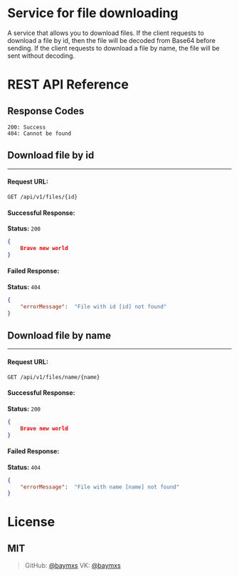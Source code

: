 # Service for file downloading
A service that allows you to download files.
If the client requests to download a file by id, then the file will be decoded from Base64 before sending.
If the client requests to download a file by name, the file will be sent without decoding.
# REST API Reference
## Response Codes
```
200: Success
404: Cannot be found
```
## Download file by id
---
#### Request URL:
`GET /api/v1/files/{id}`
#### Successful Response:
**Status:** `200`
```json
{
	Brave new world
}
```
#### Failed Response:
**Status:** `404`
```json
{
    "errorMessage":  "File with id [id] not found"
}
```
## Download file by name
---
#### Request URL:
`GET /api/v1/files/name/{name}`
#### Successful Response:
**Status:** `200`
```json
{
	Brave new world
}
```
#### Failed Response:
**Status:** `404`
```json
{
    "errorMessage":  "File with name [name] not found"
}
```
# License
MIT
----
> GitHub: [@baymxs](https://github.com/Baymxs) 
> VK: [@baymxs](https://vk.com/baymxs)
